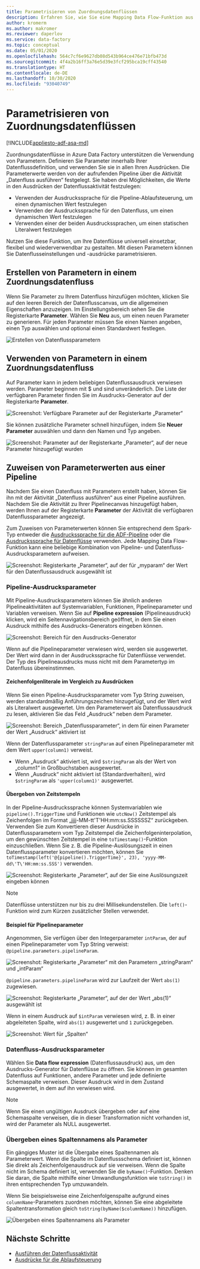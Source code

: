 ```yaml
---
title: Parametrisieren von Zuordnungsdatenflüssen
description: Erfahren Sie, wie Sie eine Mapping Data Flow-Funktion aus Data Factory-Pipelines parametrisieren können.
author: kromerm
ms.author: makromer
ms.reviewer: daperlov
ms.service: data-factory
ms.topic: conceptual
ms.date: 05/01/2020
ms.openlocfilehash: 564c7cf6e9627db08d543b964ce476e71bfb473d
ms.sourcegitcommit: 4f4a2b16ff3a76e5d39e3fcf295bca19cff43540
ms.translationtype: HT
ms.contentlocale: de-DE
ms.lasthandoff: 10/30/2020
ms.locfileid: "93040749"
---
```

# <a name="parameterizing-mapping-data-flows"></a>Parametrisieren von Zuordnungsdatenflüssen

[!INCLUDE[appliesto-adf-asa-md](includes/appliesto-adf-asa-md.md)] 

Zuordnungsdatenflüsse in Azure Data Factory unterstützen die Verwendung von Parametern. Definieren Sie Parameter innerhalb Ihrer Datenflussdefinition, und verwenden Sie sie in allen Ihren Ausdrücken. Die Parameterwerte werden von der aufrufenden Pipeline über die Aktivität „Datenfluss ausführen“ festgelegt. Sie haben drei Möglichkeiten, die Werte in den Ausdrücken der Datenflussaktivität festzulegen:

* Verwenden der Ausdruckssprache für die Pipeline-Ablaufsteuerung, um einen dynamischen Wert festzulegen
* Verwenden der Ausdruckssprache für den Datenfluss, um einen dynamischen Wert festzulegen
* Verwenden einer der beiden Ausdruckssprachen, um einen statischen Literalwert festzulegen

Nutzen Sie diese Funktion, um Ihre Datenflüsse universell einsetzbar, flexibel und wiederverwendbar zu gestalten. Mit diesen Parametern können Sie Datenflusseinstellungen und -ausdrücke parametrisieren.

## <a name="create-parameters-in-a-mapping-data-flow"></a>Erstellen von Parametern in einem Zuordnungsdatenfluss

Wenn Sie Parameter zu Ihrem Datenfluss hinzufügen möchten, klicken Sie auf den leeren Bereich der Datenflusscanvas, um die allgemeinen Eigenschaften anzuzeigen. Im Einstellungsbereich sehen Sie die Registerkarte **Parameter**. Wählen Sie **Neu** aus, um einen neuen Parameter zu generieren. Für jeden Parameter müssen Sie einen Namen angeben, einen Typ auswählen und optional einen Standardwert festlegen.

![Erstellen von Datenflussparametern](media/data-flow/create-params.png "Erstellen von Datenflussparametern")

## <a name="use-parameters-in-a-mapping-data-flow"></a>Verwenden von Parametern in einem Zuordnungsdatenfluss 

Auf Parameter kann in jedem beliebigen Datenflussausdruck verwiesen werden. Parameter beginnen mit $ und sind unveränderlich. Die Liste der verfügbaren Parameter finden Sie im Ausdrucks-Generator auf der Registerkarte **Parameter**.

![Screenshot: Verfügbare Parameter auf der Registerkarte „Parameter“](media/data-flow/parameter-expression.png "Datenflussparameterausdruck")

Sie können zusätzliche Parameter schnell hinzufügen, indem Sie **Neuer Parameter** auswählen und dann den Namen und Typ angeben.

![Screenshot: Parameter auf der Registerkarte „Parameter“, auf der neue Parameter hinzugefügt wurden](media/data-flow/new-parameter-expression.png "Datenflussparameterausdruck")

## <a name="assign-parameter-values-from-a-pipeline"></a>Zuweisen von Parameterwerten aus einer Pipeline

Nachdem Sie einen Datenfluss mit Parametern erstellt haben, können Sie ihn mit der Aktivität „Datenfluss ausführen“ aus einer Pipeline ausführen. Nachdem Sie die Aktivität zu Ihrer Pipelinecanvas hinzugefügt haben, werden Ihnen auf der Registerkarte **Parameter** der Aktivität die verfügbaren Datenflussparameter angezeigt.

Zum Zuweisen von Parameterwerten können Sie entsprechend dem Spark-Typ entweder die [Ausdruckssprache für die ADF-Pipeline](control-flow-expression-language-functions.md) oder die [Ausdruckssprache für Datenflüsse](data-flow-expression-functions.md) verwenden. Jede Mapping Data Flow-Funktion kann eine beliebige Kombination von Pipeline- und Datenfluss-Ausdrucksparametern aufweisen.

![Screenshot: Registerkarte „Parameter“, auf der für „myparam“ der Wert für den Datenflussausdruck ausgewählt ist](media/data-flow/parameter-assign.png "Festlegen eines Datenflussparameters")

### <a name="pipeline-expression-parameters"></a>Pipeline-Ausdrucksparameter

Mit Pipeline-Ausdrucksparametern können Sie ähnlich anderen Pipelineaktivitäten auf Systemvariablen, Funktionen, Pipelineparameter und Variablen verweisen. Wenn Sie auf **Pipeline expression** (Pipelineausdruck) klicken, wird ein Seitennavigationsbereich geöffnet, in dem Sie einen Ausdruck mithilfe des Ausdrucks-Generators eingeben können.

![Screenshot: Bereich für den Ausdrucks-Generator](media/data-flow/parameter-pipeline.png "Festlegen eines Datenflussparameters")

Wenn auf die Pipelineparameter verwiesen wird, werden sie ausgewertet. Der Wert wird dann in der Ausdruckssprache für Datenflüsse verwendet. Der Typ des Pipelineausdrucks muss nicht mit dem Parametertyp im Datenfluss übereinstimmen. 

#### <a name="string-literals-vs-expressions"></a>Zeichenfolgenliterale im Vergleich zu Ausdrücken

Wenn Sie einen Pipeline-Ausdrucksparameter vom Typ String zuweisen, werden standardmäßig Anführungszeichen hinzugefügt, und der Wert wird als Literalwert ausgewertet. Um den Parameterwert als Datenflussausdruck zu lesen, aktivieren Sie das Feld „Ausdruck“ neben dem Parameter.

![Screenshot: Bereich „Datenflussparameter“, in dem für einen Parameter der Wert „Ausdruck“ aktiviert ist](media/data-flow/string-parameter.png "Festlegen eines Datenflussparameters")

Wenn der Datenflussparameter `stringParam` auf einen Pipelineparameter mit dem Wert `upper(column1)` verweist. 

- Wenn „Ausdruck“ aktiviert ist, wird `$stringParam` als der Wert von „column1“ in Großbuchstaben ausgewertet.
- Wenn „Ausdruck“ nicht aktiviert ist (Standardverhalten), wird `$stringParam` als `'upper(column1)'` ausgewertet.

#### <a name="passing-in-timestamps"></a>Übergeben von Zeitstempeln

In der Pipeline-Ausdruckssprache können Systemvariablen wie `pipeline().TriggerTime` und Funktionen wie `utcNow()` Zeitstempel als Zeichenfolgen im Format „jjjj-MM-tt\'T\'HH:mm:ss.SSSSSSZ“ zurückgeben. Verwenden Sie zum Konvertieren dieser Ausdrücke in Datenflussparametern vom Typ Zeitstempel die Zeichenfolgeninterpolation, um den gewünschten Zeitstempel in eine `toTimestamp()`-Funktion einzuschließen. Wenn Sie z. B. die Pipeline-Auslösungszeit in einen Datenflussparameter konvertieren möchten, können Sie `toTimestamp(left('@{pipeline().TriggerTime}', 23), 'yyyy-MM-dd\'T\'HH:mm:ss.SSS')` verwenden. 

![Screenshot: Registerkarte „Parameter“, auf der Sie eine Auslösungszeit eingeben können](media/data-flow/parameter-timestamp.png "Festlegen eines Datenflussparameters")

> [!NOTE]
> Datenflüsse unterstützen nur bis zu drei Millisekundenstellen. Die `left()`-Funktion wird zum Kürzen zusätzlicher Stellen verwendet.

#### <a name="pipeline-parameter-example"></a>Beispiel für Pipelineparameter

Angenommen, Sie verfügen über den Integerparameter `intParam`, der auf einen Pipelineparameter vom Typ String verweist: `@pipeline.parameters.pipelineParam`. 

![Screenshot: Registerkarte „Parameter“ mit den Parametern „stringParam“ und „intParam“](media/data-flow/parameter-pipeline-2.png "Festlegen eines Datenflussparameters")

`@pipeline.parameters.pipelineParam` wird zur Laufzeit der Wert `abs(1)` zugewiesen.

![Screenshot: Registerkarte „Parameter“, auf der der Wert „abs(1)“ ausgewählt ist](media/data-flow/parameter-pipeline-4.png "Festlegen eines Datenflussparameters")

Wenn in einem Ausdruck auf `$intParam` verwiesen wird, z. B. in einer abgeleiteten Spalte, wird `abs(1)` ausgewertet und `1` zurückgegeben. 

![Screenshot: Wert für „Spalten“](media/data-flow/parameter-pipeline-3.png "Festlegen eines Datenflussparameters")

### <a name="data-flow-expression-parameters"></a>Datenfluss-Ausdrucksparameter

Wählen Sie **Data flow expression** (Datenflussausdruck) aus, um den Ausdrucks-Generator für Datenflüsse zu öffnen. Sie können im gesamten Datenfluss auf Funktionen, andere Parameter und jede definierte Schemaspalte verweisen. Dieser Ausdruck wird in dem Zustand ausgewertet, in dem auf ihn verwiesen wird.

> [!NOTE]
> Wenn Sie einen ungültigen Ausdruck übergeben oder auf eine Schemaspalte verweisen, die in dieser Transformation nicht vorhanden ist, wird der Parameter als NULL ausgewertet.


### <a name="passing-in-a-column-name-as-a-parameter"></a>Übergeben eines Spaltennamens als Parameter

Ein gängiges Muster ist die Übergabe eines Spaltennamen als Parameterwert. Wenn die Spalte im Datenflussschema definiert ist, können Sie direkt als Zeichenfolgenausdruck auf sie verweisen. Wenn die Spalte nicht im Schema definiert ist, verwenden Sie die `byName()`-Funktion. Denken Sie daran, die Spalte mithilfe einer Umwandlungsfunktion wie `toString()` in ihren entsprechenden Typ umzuwandeln.

Wenn Sie beispielsweise eine Zeichenfolgenspalte aufgrund eines `columnName`-Parameters zuordnen möchten, können Sie eine abgeleitete Spaltentransformation gleich `toString(byName($columnName))` hinzufügen.

![Übergeben eines Spaltennamens als Parameter](media/data-flow/parameterize-column-name.png "Übergeben eines Spaltennamens als Parameter")

## <a name="next-steps"></a>Nächste Schritte
* [Ausführen der Datenflussaktivität](control-flow-execute-data-flow-activity.md)
* [Ausdrücke für die Ablaufsteuerung](control-flow-expression-language-functions.md)
